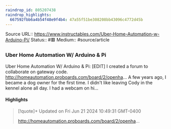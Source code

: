 ```yaml
---
raindrop_id: 805207438
raindrop_highlights:
  667592fbb6a4b54f48e9f4b4: 47a55f51be308208bb43096c4772d45b
---
```


Source URL:: https://www.instructables.com/Uber-Home-Automation-w-Arduino-Pi/
Status:: #🟥
Medium:: #source/article


### Uber Home Automation W/ Arduino &amp; Pi

Uber Home Automation W/ Arduino &amp; Pi: [EDIT]  I created a forum to collaborate on gateway code.  
http://homeautomation.proboards.com/board/2/openha...
A few years ago, I became a dog owner for the first time. I didn&#39;t like leaving Cody in the kennel alone all day.  I had a webcam on hi…

#### Highlights

> [!quote]+ Updated on Fri Jun 21 2024 10:49:31 GMT-0400
>
> http://homeautomation.proboards.com/board/2/openha...
